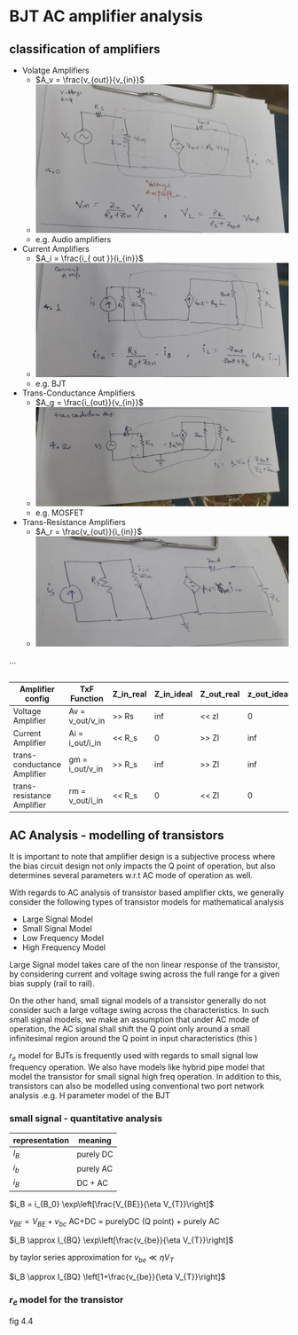 # BJT AC amplifier analysis

## classification of amplifiers

- Volatge           Amplifiers
  - $A_v = \frac{v_{out}}{v_{in}}$
  - ![voltage-amp](./graphics/voltage-amp.jepg) 
  - e.g. Audio amplifiers
- Current           Amplifiers
  - $A_i = \frac{i_{ out }}{i_{in}}$
  - ![current-amp](./graphics/current-amp.jpeg)
  - e.g. BJT
- Trans-Conductance Amplifiers
  - $A_g = \frac{i_{out}}{v_{in}}$
  - ![tx-cond-amp](./graphics/tx-cond-amp.jpeg)
  - e.g. MOSFET
- Trans-Resistance  Amplifiers
  - $A_r = \frac{v_{out}}{i_{in}}$
  - ![tx-resist-amp](./graphics/tx-resis-amp.jpeg) 


...

## 

| Amplifier config            | TxF Function    | Z_in_real  | Z_in_ideal   | Z_out_real   | z_out_ideal   |
| ----------------            | --------------  | ---------- | ------------ | ------------ | ------------- |
| Voltage Amplifier           | Av = v_out/v_in | >> Rs      | inf          | << zl        | 0             |
| Current Amplifier           | Ai = i_out/i_in | << R_s     | 0            | >> Zl        | inf           |
| trans-conductance Amplifier | gm = i_out/v_in | >> R_s     | inf          | >> Zl        | inf           |
| trans-resistance Amplifier  | rm = v_out/i_in | << R_s     | 0            | << Zl        | 0             |

## AC Analysis - modelling of transistors

It is important to note that amplifier design is a subjective process where the bias circuit design not only impacts the Q point of operation, but also determines several parameters w.r.t AC mode of operation as well.

With regards to AC analysis of transistor based amplifier ckts, we generally consider the following types of transistor models for mathematical analysis

- Large Signal Model
- Small Signal Model
- Low Frequency Model
- High Frequency Model

Large Signal model takes care of the non linear response of the transistor, by considering current and voltage swing across the full range for a given bias supply (rail to rail).

On the other hand, small signal models of a transistor generally do not consider such a large voltage swing across the characteristics. In such small signal models, we make an assumption that under AC mode of operation, the AC signal shall shift the Q point only around a small infinitesimal region around the Q point in input characteristics (this )

$r_e$ model for BJTs is frequently used with regards to small signal low frequency operation.
We also have models like hybrid pipe model that model the transistor for small signal high freq operation. In addition to this, transistors can also be modelled using conventional two port network analysis .e.g. H parameter model of the BJT

### small signal - quantitative analysis

| representation | meaning |
|-|-|
|$I_B$ | purely DC |
|$i_b$ | purely AC |
|$i_B$ | DC + AC   |


$i_B = i_{B_0} \exp\left[\frac{V_{BE}}{\eta V_{T}}\right]$

$v_{BE} = V_{BE} + v_{bc}$
AC+DC = purelyDC (Q point) + purely AC

$i_B \approx I_{BQ} \exp\left[\frac{v_{be}}{\eta V_{T}}\right]$

by taylor series approximation for $v_{be} \ll \eta V_T$

$i_B \approx I_{BQ} \left[1+\frac{v_{be}}{\eta V_{T}}\right]$


### $r_e$ model for the transistor

fig 4.4
